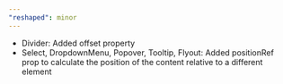 ```yaml
---
"reshaped": minor
---
```


- Divider: Added offset property
- Select, DropdownMenu, Popover, Tooltip, Flyout: Added positionRef prop to calculate the position of the content relative to a different element
